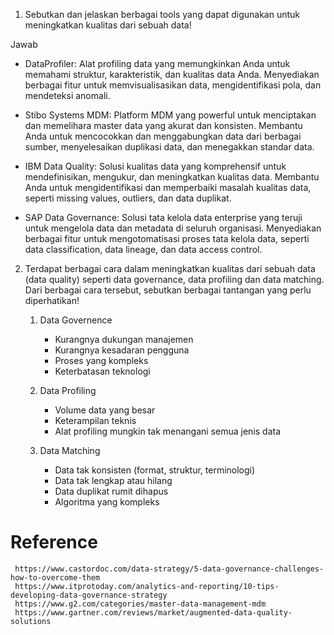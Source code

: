 1. Sebutkan dan jelaskan berbagai tools yang dapat digunakan untuk meningkatkan kualitas dari sebuah data!

Jawab

- DataProfiler: Alat profiling data yang memungkinkan Anda untuk memahami struktur, karakteristik, dan kualitas data Anda. Menyediakan berbagai fitur untuk memvisualisasikan data, mengidentifikasi pola, dan mendeteksi anomali.

- Stibo Systems MDM: Platform MDM yang powerful untuk menciptakan dan memelihara master data yang akurat dan konsisten. Membantu Anda untuk mencocokkan dan menggabungkan data dari berbagai sumber, menyelesaikan duplikasi data, dan menegakkan standar data.

- IBM Data Quality: Solusi kualitas data yang komprehensif untuk mendefinisikan, mengukur, dan meningkatkan kualitas data. Membantu Anda untuk mengidentifikasi dan memperbaiki masalah kualitas data, seperti missing values, outliers, dan data duplikat.

- SAP Data Governance: Solusi tata kelola data enterprise yang teruji untuk mengelola data dan metadata di seluruh organisasi. Menyediakan berbagai fitur untuk mengotomatisasi proses tata kelola data, seperti data classification, data lineage, dan data access control.


2. Terdapat berbagai cara dalam meningkatkan kualitas dari sebuah data (data quality) seperti data governance, data profiling dan data matching. Dari berbagai cara tersebut, sebutkan berbagai tantangan yang perlu diperhatikan!

    1. Data Governence
        - Kurangnya dukungan manajemen
        - Kurangnya kesadaran pengguna
        - Proses yang kompleks
        - Keterbatasan teknologi

    2. Data Profiling
        - Volume data yang besar
        - Keterampilan teknis
        - Alat profiling mungkin tak menangani semua jenis data
    
    3. Data Matching
        - Data tak konsisten (format, struktur, terminologi)
        - Data tak lengkap atau hilang
        - Data duplikat rumit dihapus
        - Algoritma yang kompleks

# Reference
     https://www.castordoc.com/data-strategy/5-data-governance-challenges-how-to-overcome-them
     https://www.itprotoday.com/analytics-and-reporting/10-tips-developing-data-governance-strategy
     https://www.g2.com/categories/master-data-management-mdm
     https://www.gartner.com/reviews/market/augmented-data-quality-solutions